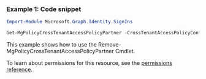 ### Example 1: Code snippet

```powershellImport-Module Microsoft.Graph.Identity.SignIns

Get-MgPolicyCrossTenantAccessPolicyPartner -CrossTenantAccessPolicyConfigurationPartnerTenantId $crossTenantAccessPolicyConfigurationPartnerTenantId
```
This example shows how to use the Remove-MgPolicyCrossTenantAccessPolicyPartner Cmdlet.
To learn about permissions for this resource, see the [permissions reference](/graph/permissions-reference).

